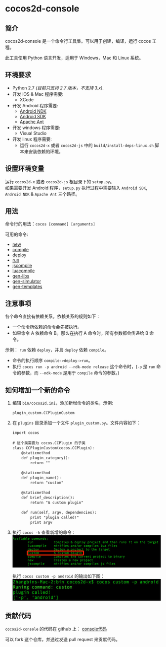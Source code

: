# cocos2d-console

## 简介

cocos2d-console 是一个命令行工具集。可以用于创建，编译，运行 cocos 工程。

此工具使用 Python 语言开发，适用于 Windows，Mac 和 Linux 系统。

## 环境要求

* Python 2.7 *(目前只支持 2.7 版本，不支持 3.x)*.
* 开发 iOS & Mac 程序需要:
	* XCode
* 开发 Android 程序需要:
	* [Android NDK](https://developer.android.com/tools/sdk/ndk/)
	* [Android SDK](https://developer.android.com/tools/sdk/)
	* [Apache Ant](http://ant.apache.org/)
* 开发 windows 程序需要:
	* Visual Studio
* 开发 linux 程序需要:
	* 运行 `cocos2d-x` 或者 `cocos2d-js` 中的 `build/install-deps-linux.sh` 脚本来安装依赖的环境。
	
## 设置环境变量

运行 `cocos2d-x` 或者 `cocos2d-js` 根目录下的 `setup.py`。  
如果需要开发 Android 程序，`setup.py` 执行过程中需要输入 `Android SDK`, `Android NDK` & `Apache Ant` 三个路径。

## 用法

命令行的用法：`cocos [command] [arguments]`

可用的命令:

* [new](cocos-new.md)
* [compile](cocos-compile.md)
* [deploy](cocos-deploy.md)
* [run](cocos-run.md)
* [jscompile](cocos-jscompile.md)
* [luacompile](cocos-luacompile.md)
* [gen-libs](cocos-gen-libs.md)
* [gen-simulator](cocos-gen-simulator.md)
* [gen-templates](cocos-gen-templates.md)

## 注意事项

各个命令直接有依赖关系。依赖关系的规则如下：

* 一个命令所依赖的命令会先被执行。
* 如果命令 A 依赖命令 B。那么在执行 A 命令时，所有参数都会传递给 B 命令。

示例： `run` 依赖 `deploy`，并且 `deploy` 依赖 `compile`。

* 命令的执行顺序 `compile->deploy->run`。
* 执行 `cocos run -p android --ndk-mode release` 这个命令时，(`-p` 是 `run` 命令的参数，而 `--ndk-mode` 是用于 `compile` 命令的参数。)

## 如何增加一个新的命令

1. 编辑 `bin/cocos2d.ini`，添加新增命令的类名，示例:  

	```
	plugin_custom.CCPluginCustom
	``` 

2. 在 `plugins` 目录添加一个文件 `plugin_custom.py`。文件内容如下：

	```
	import cocos

    # 这个类需要为 cocos.CCPlugin 的子类
    class CCPluginCustom(cocos.CCPlugin):   
        @staticmethod
        def plugin_category():
            return ""

        @staticmethod
        def plugin_name():
            return "custom"

        @staticmethod
        def brief_description():
            return "A custom plugin"                

        def run(self, argv, dependencies):
            print "plugin called!"
            print argv
	```

3. 执行 `cocos -h` 查看新增的命令：
	![available commands](available_cmds.jpg)
	
	执行 `cocos custom -p android` 的输出如下图：  
	![run custom](run_custom.jpg)

## 贡献代码

`cocos2d-console` 的代码在 github 上： [console代码](https://github.com/cocos2d/cocos2d-console)

可以 fork 这个仓库，并通过发送 pull request 来贡献代码。
